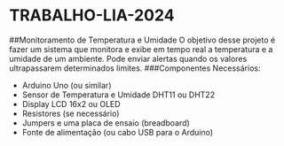 # TRABALHO-LIA-2024
##Monitoramento de Temperatura e Umidade
O objetivo desse projeto é fazer um sistema que monitora e exibe em tempo real a temperatura e a umidade de um ambiente. Pode enviar alertas quando os valores ultrapassarem determinados limites.
###Componentes Necessários:
   - Arduino Uno (ou similar)
   - Sensor de Temperatura e Umidade DHT11 ou DHT22
   - Display LCD 16x2 ou OLED
   - Resistores (se necessário)
   - Jumpers e uma placa de ensaio (breadboard)
   - Fonte de alimentação (ou cabo USB para o Arduino)

